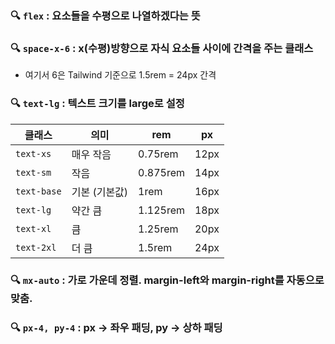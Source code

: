 ### 🔍 ```flex``` : 요소들을 수평으로 나열하겠다는 뜻

### 🔍 ```space-x-6``` : x(수평)방향으로 자식 요소들 사이에 간격을 주는 클래스
- 여기서 6은 Tailwind 기준으로 1.5rem = 24px 간격

### 🔍 ```text-lg``` : 텍스트 크기를 large로 설정
| 클래스         | 의미       | rem      | px   |
| ----------- | -------- | -------- | ---- |
| `text-xs`   | 매우 작음    | 0.75rem  | 12px |
| `text-sm`   | 작음       | 0.875rem | 14px |
| `text-base` | 기본 (기본값) | 1rem     | 16px |
| `text-lg`   | 약간 큼     | 1.125rem | 18px |
| `text-xl`   | 큼        | 1.25rem  | 20px |
| `text-2xl`  | 더 큼      | 1.5rem   | 24px |

### 🔍 ```mx-auto``` : 가로 가운데 정렬. margin-left와 margin-right를 자동으로 맞춤.

### 🔍 ```px-4, py-4``` : px -> 좌우 패딩, py -> 상하 패딩